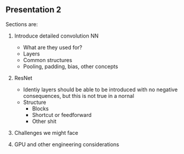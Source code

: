 ## Presentation 2

Sections are:

1. Introduce detailed convolution NN 
    * What are they used for?
    * Layers
    * Common structures
    * Pooling, padding, bias, other concepts

2. ResNet
    * Identiy layers should be able to be introduced with no negative consequences, but this is not true in a nornal 
    * Structure
        * Blocks 
        * Shortcut or feedforward
        * Other shit
3. Challenges we might face
4. GPU and other engineering considerations
